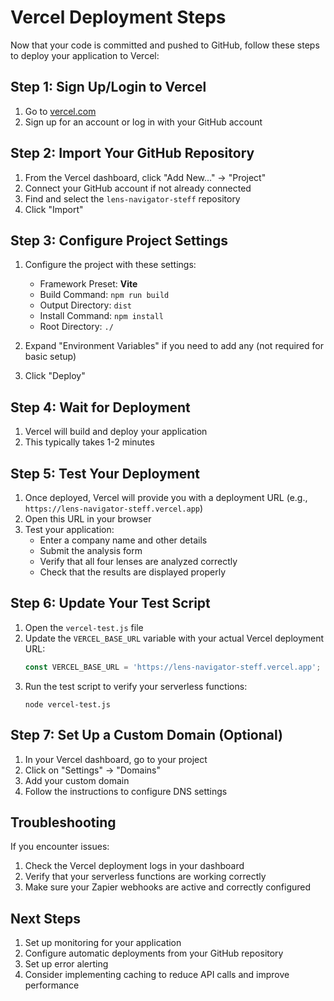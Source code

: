 # Vercel Deployment Steps

Now that your code is committed and pushed to GitHub, follow these steps to deploy your application to Vercel:

## Step 1: Sign Up/Login to Vercel

1. Go to [vercel.com](https://vercel.com)
2. Sign up for an account or log in with your GitHub account

## Step 2: Import Your GitHub Repository

1. From the Vercel dashboard, click "Add New..." → "Project"
2. Connect your GitHub account if not already connected
3. Find and select the `lens-navigator-steff` repository
4. Click "Import"

## Step 3: Configure Project Settings

1. Configure the project with these settings:
   - Framework Preset: **Vite**
   - Build Command: `npm run build`
   - Output Directory: `dist`
   - Install Command: `npm install`
   - Root Directory: `./`

2. Expand "Environment Variables" if you need to add any (not required for basic setup)

3. Click "Deploy"

## Step 4: Wait for Deployment

1. Vercel will build and deploy your application
2. This typically takes 1-2 minutes

## Step 5: Test Your Deployment

1. Once deployed, Vercel will provide you with a deployment URL (e.g., `https://lens-navigator-steff.vercel.app`)
2. Open this URL in your browser
3. Test your application:
   - Enter a company name and other details
   - Submit the analysis form
   - Verify that all four lenses are analyzed correctly
   - Check that the results are displayed properly

## Step 6: Update Your Test Script

1. Open the `vercel-test.js` file
2. Update the `VERCEL_BASE_URL` variable with your actual Vercel deployment URL:
   ```javascript
   const VERCEL_BASE_URL = 'https://lens-navigator-steff.vercel.app';
   ```
3. Run the test script to verify your serverless functions:
   ```
   node vercel-test.js
   ```

## Step 7: Set Up a Custom Domain (Optional)

1. In your Vercel dashboard, go to your project
2. Click on "Settings" → "Domains"
3. Add your custom domain
4. Follow the instructions to configure DNS settings

## Troubleshooting

If you encounter issues:

1. Check the Vercel deployment logs in your dashboard
2. Verify that your serverless functions are working correctly
3. Make sure your Zapier webhooks are active and correctly configured

## Next Steps

1. Set up monitoring for your application
2. Configure automatic deployments from your GitHub repository
3. Set up error alerting
4. Consider implementing caching to reduce API calls and improve performance
